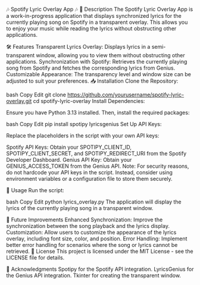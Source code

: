🎶 Spotify Lyric Overlay App 🎶
📖 Description
The Spotify Lyric Overlay App is a work-in-progress application that displays synchronized lyrics for the currently playing song on Spotify in a transparent overlay. This allows you to enjoy your music while reading the lyrics without obstructing other applications.

🛠️ Features
Transparent Lyrics Overlay: Displays lyrics in a semi-transparent window, allowing you to view them without obstructing other applications.
Synchronization with Spotify: Retrieves the currently playing song from Spotify and fetches the corresponding lyrics from Genius.
Customizable Appearance: The transparency level and window size can be adjusted to suit your preferences.
📥 Installation
Clone the Repository:

bash
Copy
Edit
git clone https://github.com/yourusername/spotify-lyric-overlay.git
cd spotify-lyric-overlay
Install Dependencies:

Ensure you have Python 3.13 installed. Then, install the required packages:

bash
Copy
Edit
pip install spotipy lyricsgenius
Set Up API Keys:

Replace the placeholders in the script with your own API keys:

Spotify API Keys: Obtain your SPOTIPY_CLIENT_ID, SPOTIPY_CLIENT_SECRET, and SPOTIPY_REDIRECT_URI from the Spotify Developer Dashboard.
Genius API Key: Obtain your GENIUS_ACCESS_TOKEN from the Genius API.
Note: For security reasons, do not hardcode your API keys in the script. Instead, consider using environment variables or a configuration file to store them securely.

🚀 Usage
Run the script:

bash
Copy
Edit
python lyrics_overlay.py
The application will display the lyrics of the currently playing song in a transparent window.

🔮 Future Improvements
Enhanced Synchronization: Improve the synchronization between the song playback and the lyrics display.
Customization: Allow users to customize the appearance of the lyrics overlay, including font size, color, and position.
Error Handling: Implement better error handling for scenarios where the song or lyrics cannot be retrieved.
📝 License
This project is licensed under the MIT License - see the LICENSE file for details.

🙏 Acknowledgments
Spotipy for the Spotify API integration.
LyricsGenius for the Genius API integration.
Tkinter for creating the transparent window.
